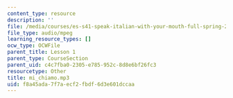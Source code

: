 ```yaml
---
content_type: resource
description: ''
file: /media/courses/es-s41-speak-italian-with-your-mouth-full-spring-2012/f8a45ada7f7aecf2fbdf6d3e601dccaa_mi_chiamo.mp3
file_type: audio/mpeg
learning_resource_types: []
ocw_type: OCWFile
parent_title: Lesson 1
parent_type: CourseSection
parent_uid: c4c7fba0-2305-e785-952c-8d8e6bf26fc3
resourcetype: Other
title: mi_chiamo.mp3
uid: f8a45ada-7f7a-ecf2-fbdf-6d3e601dccaa
---
```


